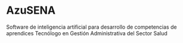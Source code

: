 # AzuSENA
Software de inteligencia artificial para desarrollo de competencias de aprendices Tecnólogo en Gestión Administrativa del Sector Salud
